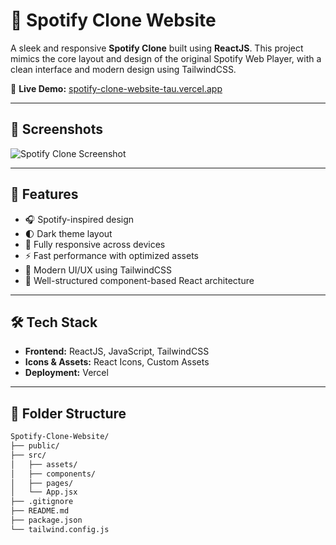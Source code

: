 # 🎵 Spotify Clone Website

A sleek and responsive **Spotify Clone** built using **ReactJS**. This project mimics the core layout and design of the original Spotify Web Player, with a clean interface and modern design using TailwindCSS.

🔗 **Live Demo:** [spotify-clone-website-tau.vercel.app](https://spotify-clone-website-tau.vercel.app/)

---

## 📸 Screenshots

![Spotify Clone Screenshot](https://user-images.githubusercontent.com/your-screenshot-link.png)
<!-- Replace with actual screenshot if available -->

---

## 🚀 Features

- 🎧 Spotify-inspired design
- 🌓 Dark theme layout
- 🎨 Fully responsive across devices
- ⚡ Fast performance with optimized assets
- 🧩 Modern UI/UX using TailwindCSS
- 🔧 Well-structured component-based React architecture

---

## 🛠️ Tech Stack

- **Frontend:** ReactJS, JavaScript, TailwindCSS
- **Icons & Assets:** React Icons, Custom Assets
- **Deployment:** Vercel

---

## 📂 Folder Structure

```bash
Spotify-Clone-Website/
├── public/
├── src/
│   ├── assets/
│   ├── components/
│   ├── pages/
│   └── App.jsx
├── .gitignore
├── README.md
├── package.json
└── tailwind.config.js
